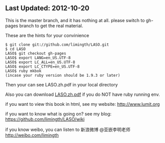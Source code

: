 ## Last Updated: 2012-10-20

This is the master branch, and it has nothing at all. 
please switch to gh-pages branch to get the real material.

These are the hints for your convinience

	$ git clone git://github.com/limingth/LASO.git
	$ cd LASO
	LASO$ git checkout gh-pages
	LASO$ export LANG=en_US.UTF-8
	LASO$ export LC_ALL=en_US.UTF-8
	LASO$ export LC_CTYPE=en_US.UTF-8
	LASO$ ruby mkbok 
	(incase your ruby version should be 1.9.3 or later)


Then your can see LASO.zh.pdf in your local directory 

Also you can download [LASO.zh.pdf](http://repo.or.cz/w/mkbok.git/blob_plain/HEAD:/limingth_LASO.zh.pdf) if you do NOT have ruby running env.

if you want to view this book in html, see my website:
http://www.lumit.org

if you want to know what is going on?  see my blog:  
https://github.com/limingth/LASO/wiki

if you know weibo, you can listen to 新浪微博 @亚嵌李明老师 
http://weibo.com/limingth
